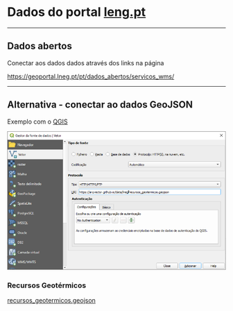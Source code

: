 # Dados do portal [leng.pt](https://geoportal.lneg.pt)

---

## Dados abertos

Conectar aos dados dados através dos links na página

https://geoportal.lneg.pt/pt/dados_abertos/servicos_wms/

---

## Alternativa - conectar ao dados GeoJSON

Exemplo com o [QGIS](https://www.qgis.org/)

![qgisconnectvectorhttppng](qgis_connect_vector_http.png)

### Recursos Geotérmicos

[recursos_geotermicos.geojson](https://github.com/arqvector/arqvector.github.io/blob/main/data/lneg/recursos_geotermicos.geojson "recursos_geotermicos.geojson")
